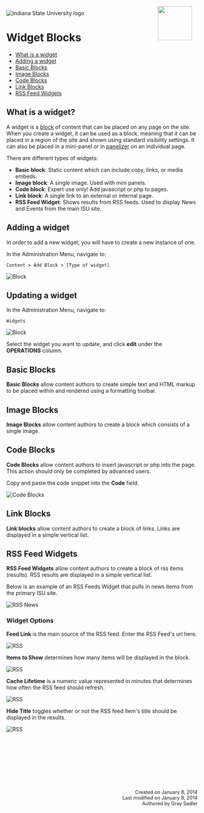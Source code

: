 <img class="logo" src="../../global_assets/images/IXM-Transparent-Vertical.jpg" style="float:right; margin:-10px 15px 0 0;" height="90" />
<img class="logo" src="../assets/images/isu_logo.png" alt="Indiana State University logo" />

# Widget Blocks

* [What is a widget](#what-are-widgets)
* [Adding a widget](#adding-a-widget)
* [Basic Blocks](#basic-blocks)
* [Image Blocks](#image-blocks)
* [Code Blocks](#code-blocks)
* [Link Blocks](#link-blocks)
* [RSS Feed Widgets](#rss-feed-widgets)


## What is a widget?

A widget is a [block](blocks.html) of content that can be placed on any page on the site. When you create a widget, it can be used as a block, meaning that it can be placed in a region of the site and shown using standard visibility settings. It can also be placed in a mini-panel or in [panelizer](panelizer.html) on an individual page.

There are different types of widgets:

* **Basic block**: Static content which can include copy, links, or media embeds.
* **Image block**: A single image. Used with mini panels.
* **Code block**: Expert use only! Add javascript or php to pages.
* **Link block**: A single link to an external or internal page.
* **RSS Feed Widget**: Shows results from RSS feeds. Used to display News and Events from the main ISU site.



## Adding a widget

In order to add a new widget, you will have to create a new instance of one.

In the Administration Menu, navigate to:

	Content > Add Block > [Type of widget]

![Block](../assets/images/BlockAdd.png "Block")

## Updating a widget

In the Administration Menu, navigate to:

	Widgets

![Block](../assets/images/AdminMenuWidgets.png "Block")

Select the widget you want to update, and click **edit** under the **OPERATIONS** column.

## Basic Blocks
**Basic Blocks** allow content authors to create simple text and HTML markup to be placed within and rendered using a formatting toolbar.

## Image Blocks

**Image Blocks** allow content authors to create a block which consists of a single image.

## Code Blocks

**Code Blocks** allow content authors to insert javascript or php into the page. This action should only be completed by advanced users.

Copy and paste the code snippet into the **Code** field.

![Code Blocks](../assets/images/CodeWidget.png "Code Blocks")

## Link Blocks

**Link blocks** allow content authors to create a block of links. Links are displayed in a simple vertical list.

## RSS Feed Widgets

**RSS Feed Widgets** allow content authors to create a block of rss items (results). RSS results are displayed in a simple vertical list.

Below is an example of an RSS Feeds Widget that pulls in news items from the primary ISU site.

![RSS News](../assets/images/RSSNews.png "RSS News")

### Widget Options

**Feed Link** is the main source of the RSS feed. Enter the RSS Feed's url here.

![RSS](../assets/images/RSSFeedLink.png "RSS")

**Items to Show** determines how many items will be displayed in the block.

![RSS](../assets/images/RSSItemsToShow.png "RSS")

**Cache Lifetime** is a numeric value represented in minutes that determines how often the RSS feed should refresh.

![RSS](../assets/images/RSSCacheLifetime.png "RSS")

**Hide Title** toggles whether or not the RSS feed item's title should be displayed in the results.

![RSS](../assets/images/RSSFeedLink.png "RSS")


<p style="margin-top:150px; text-align:right; font-size:90%;">Created on January 8, 2014<br />
Last modified on January 8, 2014<br />
Authored by Gray Sadler</p>

